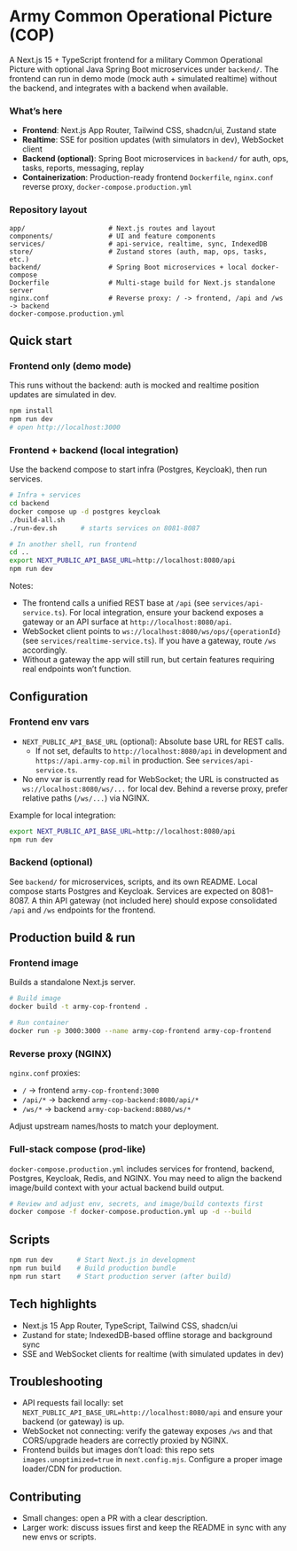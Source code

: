 # Army Common Operational Picture (COP)

A Next.js 15 + TypeScript frontend for a military Common Operational Picture with optional Java Spring Boot microservices under `backend/`. The frontend can run in demo mode (mock auth + simulated realtime) without the backend, and integrates with a backend when available.

### What’s here
- **Frontend**: Next.js App Router, Tailwind CSS, shadcn/ui, Zustand state
- **Realtime**: SSE for position updates (with simulators in dev), WebSocket client
- **Backend (optional)**: Spring Boot microservices in `backend/` for auth, ops, tasks, reports, messaging, replay
- **Containerization**: Production-ready frontend `Dockerfile`, `nginx.conf` reverse proxy, `docker-compose.production.yml`

### Repository layout
```
app/                     # Next.js routes and layout
components/              # UI and feature components
services/                # api-service, realtime, sync, IndexedDB
store/                   # Zustand stores (auth, map, ops, tasks, etc.)
backend/                 # Spring Boot microservices + local docker-compose
Dockerfile               # Multi-stage build for Next.js standalone server
nginx.conf               # Reverse proxy: / -> frontend, /api and /ws -> backend
docker-compose.production.yml
```

## Quick start

### Frontend only (demo mode)
This runs without the backend: auth is mocked and realtime position updates are simulated in dev.

```bash
npm install
npm run dev
# open http://localhost:3000
```

### Frontend + backend (local integration)
Use the backend compose to start infra (Postgres, Keycloak), then run services.

```bash
# Infra + services
cd backend
docker compose up -d postgres keycloak
./build-all.sh
./run-dev.sh      # starts services on 8081-8087

# In another shell, run frontend
cd ..
export NEXT_PUBLIC_API_BASE_URL=http://localhost:8080/api
npm run dev
```
Notes:
- The frontend calls a unified REST base at `/api` (see `services/api-service.ts`). For local integration, ensure your backend exposes a gateway or an API surface at `http://localhost:8080/api`.
- WebSocket client points to `ws://localhost:8080/ws/ops/{operationId}` (see `services/realtime-service.ts`). If you have a gateway, route `/ws` accordingly.
- Without a gateway the app will still run, but certain features requiring real endpoints won’t function.

## Configuration

### Frontend env vars
- `NEXT_PUBLIC_API_BASE_URL` (optional): Absolute base URL for REST calls.
  - If not set, defaults to `http://localhost:8080/api` in development and `https://api.army-cop.mil` in production. See `services/api-service.ts`.
- No env var is currently read for WebSocket; the URL is constructed as `ws://localhost:8080/ws/...` for local dev. Behind a reverse proxy, prefer relative paths (`/ws/...`) via NGINX.

Example for local integration:
```bash
export NEXT_PUBLIC_API_BASE_URL=http://localhost:8080/api
npm run dev
```

### Backend (optional)
See `backend/` for microservices, scripts, and its own README. Local compose starts Postgres and Keycloak. Services are expected on 8081–8087. A thin API gateway (not included here) should expose consolidated `/api` and `/ws` endpoints for the frontend.

## Production build & run

### Frontend image
Builds a standalone Next.js server.
```bash
# Build image
docker build -t army-cop-frontend .

# Run container
docker run -p 3000:3000 --name army-cop-frontend army-cop-frontend
```

### Reverse proxy (NGINX)
`nginx.conf` proxies:
- `/` → frontend `army-cop-frontend:3000`
- `/api/*` → backend `army-cop-backend:8080/api/*`
- `/ws/*` → backend `army-cop-backend:8080/ws/*`

Adjust upstream names/hosts to match your deployment.

### Full-stack compose (prod-like)
`docker-compose.production.yml` includes services for frontend, backend, Postgres, Keycloak, Redis, and NGINX. You may need to align the backend image/build context with your actual backend build output.
```bash
# Review and adjust env, secrets, and image/build contexts first
docker compose -f docker-compose.production.yml up -d --build
```

## Scripts
```bash
npm run dev      # Start Next.js in development
npm run build    # Build production bundle
npm run start    # Start production server (after build)
```

## Tech highlights
- Next.js 15 App Router, TypeScript, Tailwind CSS, shadcn/ui
- Zustand for state; IndexedDB-based offline storage and background sync
- SSE and WebSocket clients for realtime (with simulated updates in dev)

## Troubleshooting
- API requests fail locally: set `NEXT_PUBLIC_API_BASE_URL=http://localhost:8080/api` and ensure your backend (or gateway) is up.
- WebSocket not connecting: verify the gateway exposes `/ws` and that CORS/upgrade headers are correctly proxied by NGINX.
- Frontend builds but images don’t load: this repo sets `images.unoptimized=true` in `next.config.mjs`. Configure a proper image loader/CDN for production.

## Contributing
- Small changes: open a PR with a clear description.
- Larger work: discuss issues first and keep the README in sync with any new envs or scripts.